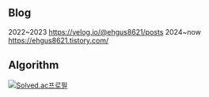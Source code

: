 
<!--
**DoHyeonCP/DohyeonCP** is a ✨ _special_ ✨ repository because its `README.md` (this file) appears on your GitHub profile.

Here are some ideas to get you started:

- 🔭 I’m currently working on ...
- 🌱 I’m currently learning ...
- 👯 I’m looking to collaborate on ...
- 🤔 I’m looking for help with ...
- 💬 Ask me about ...
- 📫 How to reach me: ...
- 😄 Pronouns: ...
- ⚡ Fun fact: ...
-->

<!--
![Anurag's GitHub stats](https://github-readme-stats.vercel.app/api?username=DohyeonCP&show_icons=true&theme=radical)

![Top Langs](https://github-readme-stats.vercel.app/api/top-langs/?username=DoHyeonCP&layout=compact)
-->

## Blog

2022~2023
https://velog.io/@ehgus8621/posts
2024~now
https://ehgus8621.tistory.com/

## Algorithm
[![Solved.ac프로필](http://mazassumnida.wtf/api/v2/generate_badge?boj=ehgusdev8621)](https://solved.ac/ehgusdev8621)



